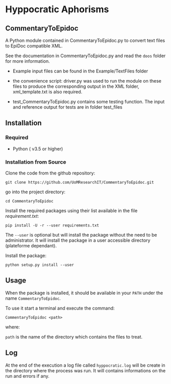 # Hyppocratic Aphorisms

## CommentaryToEpidoc

A Python module contained in CommentaryToEpidoc.py to convert text files
to EpiDoc compatible XML.

See the documentation in CommentaryToEpidoc.py and read the ``doos`` folder
for more information.

* Example input files can be found in the Example/TextFiles folder
* the convenience script: driver.py was used to run the module on these files
  to produce the corresponding output in the XML folder,
  xml_template.txt is also required.

* test_CommentaryToEpidoc.py contains some testing function.
  The input and reference output for tests are in folder test_files



## Installation

### Required

* Python ( v3.5 or higher) 

### Installation from Source

Clone the code from the github repository:

```commandline
git clone https://github.com/UoMResearchIT/CommentaryToEpidoc.git
```

go into the project directory:

```commandline
cd CommentaryToEpidoc
```

Install the required packages using their list available in 
the file *requirement.txt*:

```commandline
pip install -U -r --user requirements.txt 
```

The ```--user``` is optional but will install the package without the need 
to be administrator. It will install the package in a user accessible directory
(plateforme dependant).

Install the package:

```commandline
python setup.py install --user
```

## Usage

When the package is installed, it should be available in your ```PATH``` 
under the name ```CommentaryToEpidoc```. 

To use it start a terminal and execute the command:

```commandline
CommentaryToEpidoc <path> 
```

where:

```path``` is the name of the directory which contains the files to treat.
 
## Log 

At the end of the execution a log file called ```hyppocratic.log``` will be 
create in the directory where the process was run.
It will contains informations on the run and errors if any.